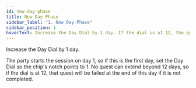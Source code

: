 ```yaml
---
id: new-day-phase
title: New Day Phase
sidebar_label: "1. New Day Phase"
sidebar_position: 1
hoverText: Increase the Day Dial by 1 day. If the dial is at 12, the quest will be failed at the end of this day if it is not completed.
---
```


Increase the Day Dial by 1 day.

The party starts the session on day 1, so if this is the first day, set the Day Dial so the chip's notch points to 1. No quest can extend beyond 12 days, so if the dial is at 12, that quest will be failed at the end of this day if it is not completed.
